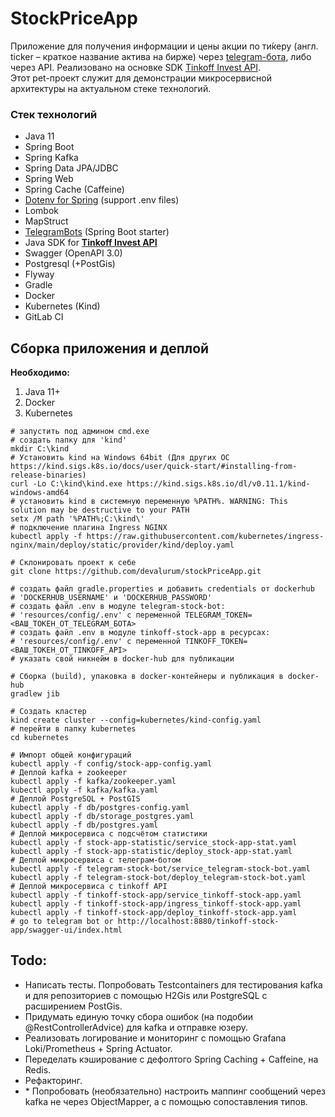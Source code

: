 # StockPriceApp

Приложение для получения информации и цены акции по ти́керу 
(англ. ticker – краткое название актива на бирже) через [telegram-бота](https://telegram.me/StocksPricesBot),
либо через API. Реализовано на основке SDK [Tinkoff Invest API](https://tinkoff.github.io/investAPI/). <br> 
Этот pet-проект служит для демонстрации микросервисной архитектуры на актуальном стеке технологий.


### Стек технологий
- Java 11
- Spring Boot
- Spring Kafka
- Spring Data JPA/JDBC
- Spring Web
- Spring Cache (Caffeine)
- [Dotenv for Spring](https://github.com/paulschwarz/spring-dotenv) (support .env files)
- Lombok
- MapStruct
- [TelegramBots](https://github.com/rubenlagus/TelegramBots/tree/master/telegrambots-spring-boot-starter) (Spring Boot starter)
- Java SDK for **[Tinkoff Invest API](https://github.com/Tinkoff/invest-api-java-sdk)**
- Swagger (OpenAPI 3.0)
- Postgresql (+PostGis)
- Flyway
- Gradle
- Docker
- Kubernetes (Kind)
- GitLab CI

## Сборка приложения и деплой
**Необходимо:**
1. Java 11+
2. Docker
3. Kubernetes
```shell script
# запустить под админом cmd.exe 
# создать папку для 'kind'
mkdir C:\kind
# Установить kind на Windows 64bit (Для других ОС https://kind.sigs.k8s.io/docs/user/quick-start/#installing-from-release-binaries)
curl -Lo C:\kind\kind.exe https://kind.sigs.k8s.io/dl/v0.11.1/kind-windows-amd64
# установить kind в системную переменную %PATH%. WARNING: This solution may be destructive to your PATH
setx /M path '%PATH%;C:\kind\'
# подключение плагина Ingress NGINX
kubectl apply -f https://raw.githubusercontent.com/kubernetes/ingress-nginx/main/deploy/static/provider/kind/deploy.yaml

# Склонировать проект к себе
git clone https://github.com/devalurum/stockPriceApp.git

# создать файл gradle.properties и добавить credentials от dockerhub
# 'DOCKERHUB_USERNAME' и 'DOCKERHUB_PASSWORD'
# создать файл .env в модуле telegram-stock-bot:
# 'resources/config/.env' с переменной TELEGRAM_TOKEN=<ВАШ_ТОКЕН_ОТ_TELEGRAM_БОТА>
# создать файл .env в модуле tinkoff-stock-app в ресурсах:
# 'resources/config/.env' с переменной TINKOFF_TOKEN=<ВАШ_ТОКЕН_ОТ_TINKOFF_API>
# указать свой никнейм в docker-hub для публикации  

# Сборка (build), упаковка в docker-контейнеры и публикация в docker-hub
gradlew jib

# Создать кластер
kind create cluster --config=kubernetes/kind-config.yaml
# перейти в папку kubernetes
cd kubernetes

# Импорт общей конфигураций
kubectl apply -f config/stock-app-config.yaml
# Деплой kafka + zookeeper
kubectl apply -f kafka/zookeeper.yaml
kubectl apply -f kafka/kafka.yaml
# Деплой PostgreSQL + PostGIS
kubectl apply -f db/postgres-config.yaml
kubectl apply -f db/storage_postgres.yaml
kubectl apply -f db/postgres.yaml
# Деплой микросервиса с подсчётом статистики
kubectl apply -f stock-app-statistic/service_stock-app-stat.yaml
kubectl apply -f stock-app-statistic/deploy_stock-app-stat.yaml
# Деплой микросервиса с телеграм-ботом
kubectl apply -f telegram-stock-bot/service_telegram-stock-bot.yaml
kubectl apply -f telegram-stock-bot/deploy_telegram-stock-bot.yaml
# Деплой микросервиса с tinkoff API
kubectl apply -f tinkoff-stock-app/service_tinkoff-stock-app.yaml
kubectl apply -f tinkoff-stock-app/ingress_tinkoff-stock-app.yaml
kubectl apply -f tinkoff-stock-app/deploy_tinkoff-stock-app.yaml
# go to telegram bot or http://localhost:8880/tinkoff-stock-app/swagger-ui/index.html
```

## Todo:
- Написать тесты. Попробовать Testcontainers для тестирования kafka и 
для репозиториев с помощью H2Gis или PostgreSQL с расширением PostGis.
- Придумать единую точку сбора ошибок (на подобии @RestControllerAdvice) для kafka и отправке юзеру.
- Реализовать логирование и мониторинг с помощью Grafana Loki/Prometheus + Spring Actuator.
- Переделать кэширование с дефолтого Spring Caching + Caffeine, на Redis.
- Рефакторинг.
- \* Попробовать (необязательно) настроить маппинг сообщений через kafka не через ObjectMapper,
а с помощью сопоставления типов.
